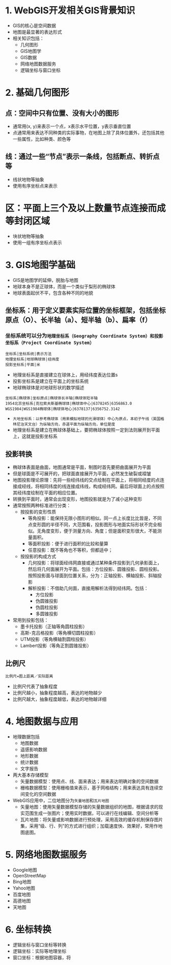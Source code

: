 # 1. WebGIS开发相关GIS背景知识
- GIS的核心是空间数据
- 地图是最显著的表达形式
- 相关知识包括：
    - 几何图形
    - GIS地图学
    - GIS数据
    - 网络地图数据服务
    - 逻辑坐标与窗口坐标
# 2. 基础几何图形
## 点：空间中只有位置、没有大小的图形
- 通常用(x, y)来表示一个点，x表示水平位置，y表示垂直位置
- 点通常用来表达不同种类的实际事物，在地图上除了具体位置外，还包括其他一些属性，比如种类、颜色等
## 线：通过一些“节点”表示一条线，包括断点、转折点等
- 线状地物等抽象
- 使用有序坐标点来表示
# 区：平面上三个及以上数量节点连接而成等封闭区域
- 块状地物等抽象
- 使用一组有序坐标点表示
# 3. GIS地图学基础
- GIS是地图学的延伸，脱胎与地图
- 地球本身不是正球体，而是一个类似于梨形的椭球体
- 地球表面起伏不平，包含各种不同的地貌
## 坐标系：用于定义要素实际位置的坐标框架，包括坐标原点（O）、长半轴（a）、短半轴（b）、扁率（f）
### 坐标系统可以分为`地理坐标系（Geography Coordinate System）和投影坐标系（Project Coordinate System）`

```table
坐标系|坐标系统|表示方法
地理坐标系|地球椭球体|经纬度
投影坐标系|平面|米
```
- 地理坐标系是直接建立在球体上，用经纬度表达位置s
- 投影坐标系是建立在平面上的坐标系统
- 地球椭球体是对地球形状的数学描述
```table
坐标系|椭球体|坐标原点|椭球体长半轴|椭球体短半轴
1954北京坐标系|克拉索夫斯基椭球体|椭球体中心|6378245|6356863.0
WGS1984|WGS1984椭球体|椭球体地心|6378137|6356752.3142
```
- `大地坐标系：以参考椭球体（用来模拟地球的光滑球体）中心为原点，本初子午线（英国格林尼治天文台）为纵轴方向，赤道平面为纵轴方向，单位是度`
- 地理坐标系是建立在椭球体基础上，要把椭球体按照一定到法则展开到平面上，这就是投影坐标系
## 投影转换
- 椭球体表面是曲面，地图通常是平面，制图时首先要把曲面展开为平面
- 但是球面是不可展开的，把球面直接展开为平面，必然发生破裂或褶皱
- 地图投影理论原理：先将一些经纬线的交点绘制在平面上，将相同经度的点连接成经线，将相同纬度的线连接成纬线，构成经纬网。最后将球面上的点按照其经纬度绘制在平面的相应位置。
- 转换到平面时，通常会出现变形，地图投影就是为了减小这种变形
- 通常按照两种标准进行分类：
    - 按投影的变形性质
        - 等角投影：能保持无限小图形的相似。同一点上长度比比皆是，不同点变形圆的半径不同，大范围看，投影图形与地面实际形状不完全相似。无角度变形，便于测量方向、角度；但是面积变形很大，不能测量面积。
        - 等面积投影：便于进行面积的比较和量算
        - 任意投影：既不等角也不等积，但都适中；
    - 按投影的构成方式
        - 几何投影：将球面经纬网直接或通过某种条件投影到几何承影面上，然后将几何面展开为平面。包括：方位投影、圆锥投影、圆柱投影。按照投影面与球面到位置关系，分为：正轴投影、横轴投影、斜轴投影
        - 解析投影：不借助几何面，直接用解析法得到经纬网。包括：
            - 方位投影
            - 伪圆锥投影
            - 伪圆柱投影
            - 多圆锥投影
- 常用到投影包括：
    - 墨卡托投影（正轴等角圆柱投影）
    - 高斯-克吕格投影（等角横切圆柱投影）
    - UTM投影（等角横轴割圆柱投影）
    - Lambert投影（等角正割圆锥投影）
## 比例尺
`比例尺=图上距离／实际距离`
- 比例尺代表了抽象程度
- 比例尺越小，抽象程度越高，表达的地物越少
- 比例尺越大，抽象程度越低，表达的地物越详细
# 4. 地图数据与应用
- 地理数据包括
    - 地图数据
    - 遥感影响数据
    - 地形数据
    - 统计数据
    - 文字报告
- 两大基本存储模型
    - 矢量数据模型：使用点、线、面来表达；用来表达明确对象的空间数据
    - 栅格数据模型：使用栅格值来表示，基于网格结构；用来表达具有连续空间变化的空间数据
- WebGIS应用中，二位地图分为`矢量地图`和`瓦片地图`
    - 矢量地图：使用矢量数据模型存储的矢量数据组织的地图，根据请求的现实范围生成一张图片；使用实时数据，可以进行在线编辑、空间分析等
    - 瓦片地图：将矢量或影响数据进行预处理，采用高效的缓存机制保存图片集，采用“级、行、列”的方式进行组织；加载速度快、效果好，常用作地图底图。
# 5. 网络地图数据服务
- Google地图
- OpenStreetMap
- Bing地图
- Yahoo地图
- 百度地图
- 高德地图
- 天地图
# 6. 坐标转换
- 逻辑坐标与窗口坐标等转换
- 逻辑坐标：实际等地理坐标
- 窗口坐标：根据地图容器，将